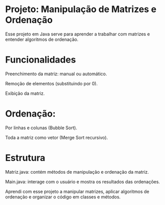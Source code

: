 # Projeto: Manipulação de Matrizes e Ordenação

Esse projeto em Java serve para aprender a trabalhar com matrizes e entender algoritmos de ordenação.

# Funcionalidades

Preenchimento da matriz: manual ou automático.

Remoção de elementos (substituindo por 0).

Exibição da matriz.

# Ordenação:

Por linhas e colunas (Bubble Sort).

Toda a matriz como vetor (Merge Sort recursivo).

# Estrutura

 Matriz.java: contém métodos de manipulação e ordenação da matriz.

 Main.java: interage com o usuário e mostra os resultados das ordenações.

Aprendi com esse projeto a manipular matrizes, aplicar algoritmos de ordenação e organizar o código em classes e métodos.
